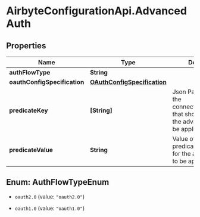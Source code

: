 # AirbyteConfigurationApi.AdvancedAuth

## Properties

Name | Type | Description | Notes
------------ | ------------- | ------------- | -------------
**authFlowType** | **String** |  | [optional] 
**oauthConfigSpecification** | [**OAuthConfigSpecification**](OAuthConfigSpecification.md) |  | [optional] 
**predicateKey** | **[String]** | Json Path to a field in the connectorSpecification that should exist for the advanced auth to be applicable. | [optional] 
**predicateValue** | **String** | Value of the predicate_key fields for the advanced auth to be applicable. | [optional] 



## Enum: AuthFlowTypeEnum


* `oauth2.0` (value: `"oauth2.0"`)

* `oauth1.0` (value: `"oauth1.0"`)




